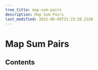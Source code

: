 ```yaml
---
tree_title: map-sum-pairs
description: Map Sum Pairs
last_modified: 2022-06-09T21:23:28.2328
---
```


# Map Sum Pairs

## Contents
